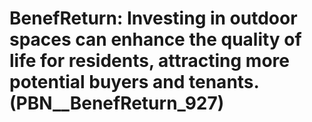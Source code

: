 # BenefReturn: __Investing in outdoor spaces can enhance the quality of life for residents, attracting more potential buyers and tenants.__ (PBN__BenefReturn_927)

